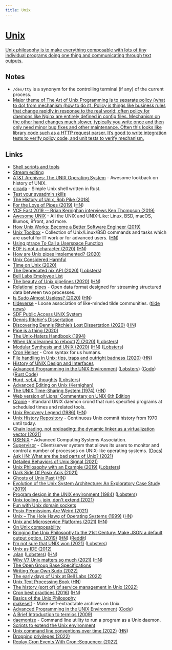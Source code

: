 ```yaml
---
title: Unix
---
```


# [Unix](http://en.wikipedia.org/wiki/Unix)

[Unix philosophy is to make everything composable with lots of tiny individual programs doing one thing and communicating through text outputs.](https://twitter.com/chigbarg/status/1466497684953440259)

## Notes

- `/dev/tty` is a synonym for the controlling terminal (if any) of the current process.
- [Major theme of The Art of Unix Programming is to separate policy (what to do) from mechanism (how to do it). Policy is things like business rules that change rapidly in response to the real world; often policy for daemons like Nginx are entirely defined in config files. Mechanism on the other hand changes much slower, typically you write once and then only need minor bug fixes and other maintenance. Often this looks like library code such as a HTTP request parser. It’s good to write integration tests to verify policy code, and unit tests to verify mechanism.](https://lobste.rs/s/rgqg1v/what_functions_why_functions)

## Links

- [Shell scripts and tools](https://yoshuawuyts.gitbooks.io/knowledge/content/unix/unix.html)
- [Stream editing](https://yoshuawuyts.gitbooks.io/knowledge/content/unix/streams.html)
- [AT&T Archives: The UNIX Operating System](https://www.youtube.com/watch?v=tc4ROCJYbm0&t=4m8s) - Awesome lookback on history of UNIX.
- [cicada](https://github.com/mitnk/cicada) - Simple Unix shell written in Rust.
- [Test your sysadmin skills](https://github.com/trimstray/test-your-sysadmin-skills)
- [The History of Unix, Rob Pike (2018)](https://www.youtube.com/watch?v=_2NI6t2r_Hs)
- [For the Love of Pipes (2019)](https://blog.jessfraz.com/post/for-the-love-of-pipes/) ([HN](https://news.ycombinator.com/item?id=18967249))
- [VCF East 2019 -- Brian Kernighan interviews Ken Thompson (2019)](https://www.youtube.com/watch?time_continue=3&v=EY6q5dv_B-o)
- [Awesome UNIX](https://github.com/sirredbeard/Awesome-UNIX) - All the UNIX and UNIX-Like: Linux, BSD, macOS, Illumos, 9front, and more.
- [How Unix Works: Become a Better Software Engineer (2019)](https://neilkakkar.com/unix.html)
- [Unix Toolbox](http://cb.vu/unixtoolbox.xhtml) - Collection of Unix/Linux/BSD commands and tasks which are useful for IT work or for advanced users. ([HN](https://news.ycombinator.com/item?id=10022729))
- [Using ptrace To Call a Userspace Function](https://github.com/eklitzke/ptrace-call-userspace)
- [EOF is not a character (2020)](https://ruslanspivak.com/eofnotchar/) ([HN](https://news.ycombinator.com/item?id=22557412))
- [How are Unix pipes implemented? (2020)](https://toroid.org/unix-pipe-implementation)
- [Unix Considered Harmful](https://zge.us.to/unix-harmful.html)
- [Time on Unix (2020)](https://venam.nixers.net/blog/unix/2020/05/02/time-on-unix.html)
- [The Deprecated nix API (2020)](https://www.bitquabit.com/post/deprecated-nix-api/) ([Lobsters](https://lobste.rs/s/ojiulv/deprecated_nix_api))
- [Bell Labs Employee List](http://cm.bell-labs.co/who/)
- [The beauty of Unix pipelines (2020)](https://prithu.xyz/posts/unix-pipeline/) ([HN](https://news.ycombinator.com/item?id=23420786))
- [Relational pipes](https://relational-pipes.globalcode.info/v_0/index.xhtml) - Open data format designed for streaming structured data between two processes.
- [Is Sudo Almost Useless? (2020)](https://security.stackexchange.com/questions/232924/is-sudo-almost-useless) ([HN](https://news.ycombinator.com/item?id=23468456))
- [tildeverse](https://tildeverse.org/) - Loose association of like-minded tilde communities. ([tilde news](https://tilde.news/))
- [SDF Public Access UNIX System](https://sdf.org/)
- [Dennis Ritchie's Dissertation](https://minnie.tuhs.org/pipermail/tuhs/2020-August/021937.html)
- [Discovering Dennis Ritchie’s Lost Dissertation (2020)](https://computerhistory.org/blog/discovering-dennis-ritchies-lost-dissertation/) ([HN](https://news.ycombinator.com/item?id=23582070))
- [Pipe is a thing (2020)](https://blog.8-p.info/en/2020/06/16/pipe/)
- [The Unix-Haters Handbook (1994)](https://web.mit.edu/~simsong/www/ugh.pdf)
- [When Unix learned to reboot(2) (2020)](http://bsdimp.blogspot.com/2020/07/when-unix-learned-to-reboot2.html) ([Lobsters](https://lobste.rs/s/e0e0qe/when_unix_learned_reboot_2))
- [Modular Synthesis and UNIX (2020)](https://nora.codes/post/modular-synthesis-and-unix/) ([HN](https://news.ycombinator.com/item?id=24023727)) ([Lobsters](https://lobste.rs/s/cbtcax/modular_synthesis_unix))
- [Cron Helper](https://cron.help/) - Cron syntax for us humans.
- [File handling in Unix: tips, traps and outright badness (2020)](https://rachelbythebay.com/w/2020/08/11/files/) ([HN](https://news.ycombinator.com/item?id=24129113))
- [History of UNIX Design and Interfaces](https://github.com/penberg/unix-history)
- [Advanced Programming in the UNIX Environment](https://stevens.netmeister.org/631/) ([Lobsters](https://lobste.rs/s/zyt4hk/cs631_advanced_programming_unix)) ([Code](https://github.com/jschauma/cs631apue)) ([Rust Code](https://github.com/philippkeller/apue-rust))
- [Hurd, seL4, thoughts](https://nalaginrut.com/archives/2019/12/11/hurd%2c%20sel4%2c%20thoughts) ([Lobsters](https://lobste.rs/s/5bfhrj/hurd_sel4_thoughts))
- [Advanced Editing on Unix (Kernighan)](http://maibriz.de/unix/ultrix/etc/ae.pdf)
- [The UNIX Time-Sharing System (1974)](https://chsasank.github.io/classic_papers/unix-time-sharing-system.html) ([HN](https://news.ycombinator.com/item?id=24797312))
- [Web version of Lions' Commentary on UNIX 6th Edition](https://warsus.github.io/lions-/)
- [Cronie](https://github.com/cronie-crond/cronie) - Standard UNIX daemon crond that runs specified programs at scheduled times and related tools.
- [Unix Recovery Legend (1986)](https://www.ee.ryerson.ca/~elf/hack/recovery.html) ([HN](https://news.ycombinator.com/item?id=25491790))
- [Unix History Repository](https://github.com/dspinellis/unix-history-repo) - Continuous Unix commit history from 1970 until today.
- [Chain loading, not preloading: the dynamic linker as a virtualization vector (2021)](https://www.cs.kent.ac.uk/people/staff/srk21/blog/2021/01/04/)
- [USENIX](https://www.usenix.org/) - Advanced Computing Systems Association.
- [Supervisor](https://github.com/Supervisor/supervisor) - Client/server system that allows its users to monitor and control a number of processes on UNIX-like operating systems. ([Docs](http://supervisord.org/))
- [Ask HN: What are the bad parts of Unix? (2021)](https://news.ycombinator.com/item?id=26604833)
- [Detailed Behaviors of Unix Signal (2021)](https://www.dyx.name/posts/essays/signal.html)
- [Unix Philosophy with an Example (2019)](https://massimo-nazaria.github.io/blog/2019/03/02/unix-philosophy-with-an-example.html) ([Lobsters](https://lobste.rs/s/0zuri5/unix_philosophy_with_example))
- [Dark Side Of Posix Apis (2021)](https://vorner.github.io/2021/01/03/dark-side-of-posix-apis.html)
- [Ghosts of Unix Past](https://lwn.net/Articles/411845/) ([HN](https://news.ycombinator.com/item?id=27183784))
- [Evolution of the Unix System Architecture: An Exploratory Case Study (2019)](https://ieeexplore.ieee.org/document/8704965)
- [Program design in the UNIX environment (1984)](http://harmful.cat-v.org/cat-v/unix_prog_design.pdf) ([Lobsters](https://lobste.rs/s/a2k2pp/program_design_unix_environment_1984))
- [Unix tooling - join, don't extend (2021)](https://qmacro.org/2021/07/21/unix-tooling-join,-don't-extend/)
- [Fun with Unix domain sockets](https://simonwillison.net/2021/Jul/13/unix-domain-sockets/)
- [Posix Permissions Are Weird (2021)](https://paulcavallaro.com/blog/posix-permissions-are-weird/)
- [Unix – The Hole Hawg of Operating Systems (1999)](http://www.team.net/mjb/hawg.html) ([HN](https://news.ycombinator.com/item?id=28015229))
- [Unix and Microservice Platforms (2021)](https://blog.deref.io/unix-and-microservice-platforms/) ([HN](https://news.ycombinator.com/item?id=28039542))
- [On Unix composability](https://p.janouch.name/text/on-unix-composability.html)
- [Bringing the Unix Philosophy to the 21st Century: Make JSON a default output option. (2019)](https://blog.kellybrazil.com/2019/11/26/bringing-the-unix-philosophy-to-the-21st-century/) ([HN](https://news.ycombinator.com/item?id=28266193)) ([Reddit](https://www.reddit.com/r/programming/comments/pa4cbb/bringing_the_unix_philosophy_to_the_21st_century/))
- [I’m not sure that UNIX won (2021)](https://rubenerd.com/im-not-sure-that-unix-won/) ([Lobsters](https://lobste.rs/s/ezqjv5/i_m_not_sure_unix_won))
- [Unix as IDE (2012)](https://blog.sanctum.geek.nz/series/unix-as-ide/)
- [.plan](https://plan.cat/) ([Lobsters](https://lobste.rs/s/woxgih/plan)) ([HN](https://news.ycombinator.com/item?id=29248368))
- [Why V7 Unix matters so much (2021)](https://utcc.utoronto.ca/~cks/space/blog/unix/V7WhyItMattersSoMuch) ([HN](https://news.ycombinator.com/item?id=29308246))
- [The Open Group Base Specifications](https://pubs.opengroup.org/onlinepubs/9699919799.2018edition/)
- [Writing Your Own Sudo (2022)](https://rtpg.co/2022/02/13/your-own-sudo.html)
- [The early days of Unix at Bell Labs (2022)](https://www.youtube.com/watch?v=ECCr_KFl41E)
- [Unix Text Processing Book](https://github.com/larrykollar/Unix-Text-Processing) ([HN](https://news.ycombinator.com/item?id=30396667))
- [The history (sort of) of service management in Unix (2022)](https://utcc.utoronto.ca/~cks/space/blog/unix/ServiceManagementHistory)
- [Cron best practices (2016)](https://blog.sanctum.geek.nz/cron-best-practices/) ([HN](https://news.ycombinator.com/item?id=30636872))
- [Basics of the Unix Philosophy](https://homepage.cs.uri.edu/~thenry/resources/unix_art/ch01s06.html)
- [makeself](https://github.com/megastep/makeself) - Make self-extractable archives on Unix.
- [Advanced Programming in the UNIX Environment](https://people.cs.nctu.edu.tw/~chuang/courses/unixprog/) ([Code](https://github.com/ss8651twtw/Unix-Programming))
- [A Brief Introduction to termios (2009)](https://blog.nelhage.com/2009/12/a-brief-introduction-to-termios/)
- [daemonize](https://github.com/bmc/daemonize) - Command line utility to run a program as a Unix daemon.
- [Scripts to extend the Unix environment](https://github.com/thrig/scripts)
- [Unix command line conventions over time (2022)](https://blog.liw.fi/posts/2022/05/07/unix-cli/) ([HN](https://news.ycombinator.com/item?id=31293032))
- [Dropping privileges (2022)](https://blog.habets.se/2022/03/Dropping-privileges.html)
- [Replay Cron Events With Cron::Sequencer (2022)](https://leejo.github.io/2022/06/02/cron_sequencer/)
